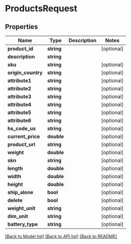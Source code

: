 # ProductsRequest

## Properties
Name | Type | Description | Notes
------------ | ------------- | ------------- | -------------
**product_id** | **string** |  | [optional] 
**description** | **string** |  | 
**sku** | **string** |  | [optional] 
**origin_country** | **string** |  | [optional] 
**attribute1** | **string** |  | [optional] 
**attribute2** | **string** |  | [optional] 
**attribute3** | **string** |  | [optional] 
**attribute4** | **string** |  | [optional] 
**attribute5** | **string** |  | [optional] 
**attribute6** | **string** |  | [optional] 
**hs_code_us** | **string** |  | [optional] 
**current_price** | **double** |  | [optional] 
**product_url** | **string** |  | [optional] 
**weight** | **double** |  | [optional] 
**skn** | **string** |  | [optional] 
**length** | **double** |  | [optional] 
**width** | **double** |  | [optional] 
**height** | **double** |  | [optional] 
**ship_alone** | **bool** |  | [optional] 
**delete** | **bool** |  | [optional] 
**weight_unit** | **string** |  | [optional] 
**dim_unit** | **string** |  | [optional] 
**battery_type** | **string** |  | [optional] 

[[Back to Model list]](../../README.md#documentation-for-models) [[Back to API list]](../../README.md#documentation-for-api-endpoints) [[Back to README]](../../README.md)

